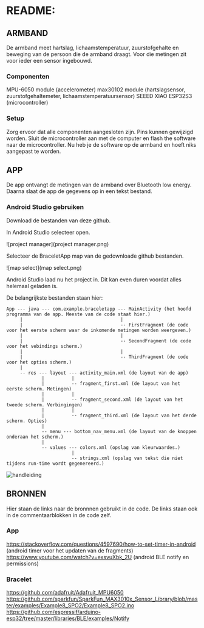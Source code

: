 # README:

## ARMBAND

De armband meet hartslag, lichaamstemperatuur, zuurstofgehalte en beweging van de persoon die
de armband draagt. Voor die metingen zit voor ieder een sensor ingebouwd.

### Componenten

MPU-6050 module (accelerometer)
max30102 module (hartslagsensor, zuurstofgehaltemeter, lichaamstemperatuursensor)
SEEED XIAO ESP32S3 (microcontroller)

### Setup

Zorg ervoor dat alle componenten aangesloten zijn. Pins kunnen gewijzigd worden.
Sluit de microcontroller aan met de computer en flash the software naar de microcontroller.
Nu heb je de software op de armband en hoeft niks aangepast te worden.

## APP

De app ontvangt de metingen van de armband over Bluetooth low energy. Daarna slaat de app de gegevens op
in een tekst bestand.

### Android Studio gebruiken

Download de bestanden van deze github.

In Android Studio selecteer open.

![project manager](project manager.png)

Selecteer de BraceletApp map van de gedownloade github bestanden.

![map select](map select.png)

Android Studio laad nu het project in. Dit kan even duren voordat alles helemaal geladen is.

De belangrijkste bestanden staan hier:

```
App --- java --- com.example.braceletapp --- MainActivity (het hoofd programma van de app. Meeste van de code staat hier.)
     |                                    |
     |                                    -- FirstFragment (de code voor het eerste scherm waar de inkomende metingen worden weergeven.)
     |                                    |
     |                                    -- SecondFragment (de code voor het vebindings scherm.)
     |                                    |
     |                                    -- ThirdFragment (de code voor het opties scherm.)
     |          
     -- res --- layout --- activity_main.xml (de layout van de app)
             |          |
             |          -- fragment_first.xml (de layout van het eerste scherm. Metingen)
             |          |
             |          -- fragment_second.xml (de layout van het tweede scherm. Verbingingen)
             |          |
             |          -- fragment_third.xml (de layout van het derde scherm. Opties)
             |
             -- menu --- bottom_nav_menu.xml (de layout van de knoppen onderaan het scherm.)
             |
             -- values --- colors.xml (opslag van kleurwaardes.)             
                        |
                        -- strings.xml (opslag van tekst die niet tijdens run-time wordt gegenereerd.)
```
![handleiding](https://github.com/AmatMN/Diabeeeteeees/assets/55703008/46439d3c-c19c-4d96-88d7-a88b625fc399)

## BRONNEN

Hier staan de links naar de bronnnen gebruikt in de code. De links staan ook in de commentaarblokken in de code zelf.

### App

https://stackoverflow.com/questions/4597690/how-to-set-timer-in-android (android timer voor het updaten van de fragments)
https://www.youtube.com/watch?v=exsvuXbk_2U (android BLE notify en permissions)

### Bracelet

https://github.com/adafruit/Adafruit_MPU6050
https://github.com/sparkfun/SparkFun_MAX3010x_Sensor_Library/blob/master/examples/Example8_SPO2/Example8_SPO2.ino
https://github.com/espressif/arduino-esp32/tree/master/libraries/BLE/examples/Notify
